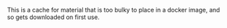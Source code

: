 This is a cache for material that is too bulky to place in a 
docker image, and so gets downloaded on first use.
